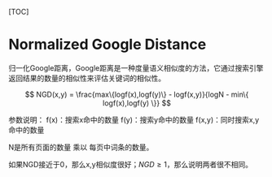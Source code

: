 [TOC]

# Normalized Google Distance

归一化Google距离，Google距离是一种度量语义相似度的方法，它通过搜索引擎返回结果的数量的相似性来评估关键词的相似性。

$$
NGD(x,y) = \frac{max\{logf(x),logf(y)\} - logf(x,y)}{logN - min\{ logf(x),logf(y) \}}
$$

参数说明：
f(x)：搜索x命中的数量
f(y)：搜索y命中的数量
f(x,y)：同时搜索x,y命中的数量

N是所有页面的数量 乘以 每页中词条的数量。

如果NGD接近于0，那么x,y相似度很好；$NGD \geq 1$，那么说明两者很不相同。
